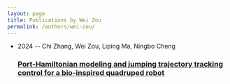```yaml
---
layout: page
title: Publications by Wei Zou
permalink: /authors/wei-zou/
---
```


<ul class="post-list">
<li><span class='post-meta'>2024 -- Chi Zhang, Wei Zou, Liping Ma, Ningbo Cheng</span><h3><a class='post-link' href='../../port-hamiltonian-modeling-and-jumping-trajectory-tracking-control-for-a-bio-inspired-quadruped-robot'>Port-Hamiltonian modeling and jumping trajectory tracking control for a bio-inspired quadruped robot</a></h3></li>

</ul>
